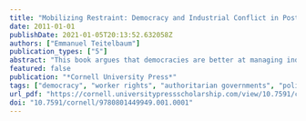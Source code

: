 ```yaml
---
title: "Mobilizing Restraint: Democracy and Industrial Conflict in Post-Reform South Asia"
date: 2011-01-01
publishDate: 2021-01-05T20:13:52.632058Z
authors: ["Emmanuel Teitelbaum"]
publication_types: ["5"]
abstract: "This book argues that democracies are better at managing industrial conflict than authoritarian regimes. This is because democracies have two unique tools at their disposal for managing worker protest: mutually beneficial union-party ties and worker rights. By contrast, authoritarian governments have tended to repress unions and to sever mutually beneficial ties to organized labor. Many of the countries that fall between these two extremes—from those that have only the trappings of democracy to those that have imperfectly implemented democratic reforms—exert control over labor in the absence of overt repression but without the robust organizational and institutional capacity enjoyed by full-fledged democracies. Based on the recent history of industrial conflict and industrial peace in South Asia, the book argues that the political exclusion and repression of organized labor commonly witnessed in authoritarian and hybrid regimes has extremely deleterious effects on labor relations and ultimately economic growth. The book draws on an array of data, including interviews and survey evidence from Sri Lanka and three Indian states—Kerala, Maharashtra, and West Bengal. It also analyzes panel data from fifteen Indian states to evaluate the relationship between political competition and worker protest and to study the effects of protective labor legislation on economic performance. In the book's view, countries must undergo further political liberalization before they are able to replicate the success of the sophisticated types of growth-enhancing management of industrial protest seen throughout many parts of South Asia."
featured: false
publication: "*Cornell University Press*"
tags: ["democracy", "worker rights", "authoritarian governments", "political exclusion", "organized labor", "economic growth", "labor legislation", "South Asia"]
url_pdf: "https://cornell.universitypressscholarship.com/view/10.7591/cornell/9780801449949.001.0001/upso-9780801449949#"
doi: "10.7591/cornell/9780801449949.001.0001"
---
```


